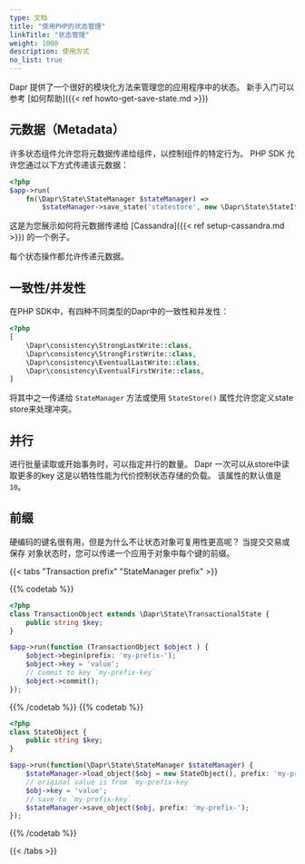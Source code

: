 ```yaml
---
type: 文档
title: "使用PHP的状态管理"
linkTitle: "状态管理"
weight: 1000
description: 使用方式
no_list: true
---
```


Dapr 提供了一个很好的模块化方法来管理您的应用程序中的状态。 新手入门可以参考 [如何帮助]({{< ref howto-get-save-state.md >}})

## 元数据（Metadata）

许多状态组件允许您将元数据传递给组件，以控制组件的特定行为。 PHP SDK 允许您通过以下方式传递该元数据：

```php
<?php
$app->run(
    fn(\Dapr\State\StateManager $stateManager) => 
        $stateManager->save_state('statestore', new \Dapr\State\StateItem('key', 'value', metadata: ['port' => '112'])));
```

这是为您展示如何将元数据传递给 [Cassandra]({{< ref setup-cassandra.md >}}) 的一个例子。

每个状态操作都允许传递元数据。

## 一致性/并发性

在PHP SDK中，有四种不同类型的Dapr中的一致性和并发性：

```php
<?php
[
    \Dapr\consistency\StrongLastWrite::class, 
    \Dapr\consistency\StrongFirstWrite::class,
    \Dapr\consistency\EventualLastWrite::class,
    \Dapr\consistency\EventualFirstWrite::class,
] 
```

将其中之一传递给 `StateManager` 方法或使用 `StateStore()` 属性允许您定义state store来处理冲突。

## 并行

进行批量读取或开始事务时，可以指定并行的数量。 Dapr 一次可以从store中读取更多的key 这是以牺牲性能为代价控制状态存储的负载。 该属性的默认值是 `10`。

## 前缀

硬编码的键名很有用，但是为什么不让状态对象可复用性更高呢？ 当提交交易或保存 对象状态时，您可以传递一个应用于对象中每个键的前缀。

{{< tabs "Transaction prefix" "StateManager prefix" >}}

{{% codetab %}}

```php
<?php
class TransactionObject extends \Dapr\State\TransactionalState {
    public string $key;
}

$app->run(function (TransactionObject $object ) {
    $object->begin(prefix: 'my-prefix-');
    $object->key = 'value';
    // commit to key `my-prefix-key`
    $object->commit();
});
```

{{% /codetab %}}
{{% codetab %}}

```php
<?php
class StateObject {
    public string $key;
}

$app->run(function(\Dapr\State\StateManager $stateManager) {
    $stateManager->load_object($obj = new StateObject(), prefix: 'my-prefix-');
    // original value is from `my-prefix-key`
    $obj->key = 'value';
    // save to `my-prefix-key`
    $stateManager->save_object($obj, prefix: 'my-prefix-');
});
```

{{% /codetab %}}

{{< /tabs >}}
